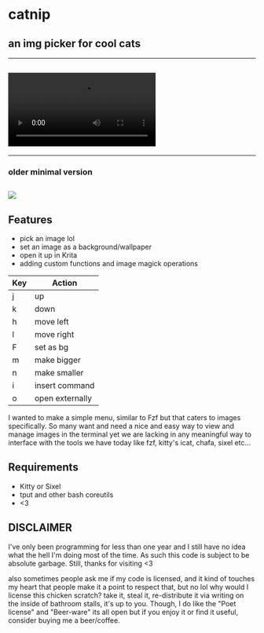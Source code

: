 # catnip

## an img picker for cool cats

---

## ![](example.mp4)

---

### older minimal version

## ![](new.gif)

## Features

- pick an image lol
- set an image as a background/wallpaper
- open it up in Krita
- adding custom functions and image magick operations

| Key | Action          |
| --- | --------------- |
| j   | up              |
| k   | down            |
| h   | move left       |
| l   | move right      |
| F   | set as bg       |
| m   | make bigger     |
| n   | make smaller    |
| i   | insert command  |
| o   | open externally |

I wanted to make a simple menu, similar to Fzf but that caters to images specifically.
So many want and need a nice and easy way to view and manage images in the terminal
yet we are lacking in any meaningful way to interface with the tools we have today
like fzf, kitty's icat, chafa, sixel etc...

## Requirements

- Kitty or Sixel
- tput and other bash coreutils
- <3

## DISCLAIMER

I've only been programming for less than one year and I still have no idea what the hell
I'm doing most of the time. As such this code is subject to be absolute garbage. Still,
thanks for visiting <3

also sometimes people ask me if my code is licensed, and it kind of touches my heart that people
make it a point to respect that, but no lol why would I license this chicken scratch? take it, steal it,
re-distribute it via writing on the inside of bathroom stalls, it's up to you. Though, I do like the "Poet license"
and "Beer-ware" its all open but if you enjoy it or find it useful, consider buying me a beer/coffee.
